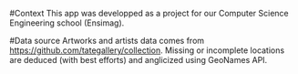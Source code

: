 #Context
This app was developped as a project for our Computer Science Engineering school (Ensimag).

#Data source
Artworks and artists data comes from https://github.com/tategallery/collection.
Missing or incomplete locations are deduced (with best efforts) and anglicized using GeoNames API.
